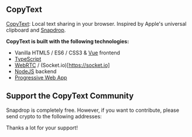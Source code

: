 ## CopyText

[CopyText](https://copytext.net): Local text sharing in your browser. Inspired by Apple's universal clipboard and [Snapdrop](https://snapdrop.net).

**CopyText is built with the following technologies:**

- Vanilla HTML5 / ES6 / CSS3 & [Vue](https://vuejs.org/) frontend
- [TypeScript](https://www.typescriptlang.org/)
- [WebRTC](http://webrtc.org/) / (Socket.io)[https://socket.io]
- [NodeJS](https://nodejs.org/en/) backend
- [Progressive Web App](https://wikipedia.org/wiki/Progressive_Web_App)

## Support the CopyText Community

Snapdrop is completely free. However, if you want to contribute, please send crypto to the following addresses:

Thanks a lot for your support!